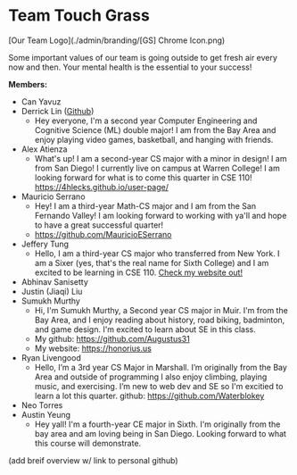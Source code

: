 # Team Touch Grass
[Our Team Logo](./admin/branding/[GS] Chrome Icon.png)

Some important values of our team is going outside to get fresh air every now and then. Your mental health is the essential to your success!


**Members:**
- Can Yavuz
- Derrick Lin ([Github](https://github.com/derryl0925))
  - Hey everyone, I'm a second year Computer Engineering and Cognitive Science (ML) double major! I am from the Bay Area and enjoy playing video games, basketball, and hanging with friends.
- Alex Atienza
  - What's up! I am a second-year CS major with a minor in design! I am from San Diego! I currently live on campus at Warren College! I am looking forward for what is to come this quarter in CSE 110! https://4hlecks.github.io/user-page/
- Mauricio Serrano
  - Hey! I am a third-year Math-CS major and I am from the San Fernando Valley! I am looking forward to working with ya'll and hope to have a great successful quarter!
  - https://github.com/MauricioESerrano
- Jeffery Tung
  - Hello, I am a third-year CS major who transferred from New York. I am a Sixer (yes, that's the real name for Sixth College) and I am excited to be learning in CSE 110. [Check my website out!](https://jtung0705.github.io/CSE110/)
- Abhinav Sanisetty
- Justin (Jiaqi) Liu
- Sumukh Murthy
  - Hi, I'm Sumukh Murthy, a Second year CS major in Muir. I'm from the Bay Area, and I enjoy reading about history, road biking, badminton, and game design. I'm excited to learn about SE in this class.
  - My github: https://github.com/Augustus31
  - My website: https://honorius.us
- Ryan Livengood
  - Hello, I’m a 3rd year CS Major in Marshall. I’m originally from the Bay Area and outside of programming I also enjoy climbing, playing music, and exercising. I’m new to web dev and SE so I'm excitied to learn a lot this quarter. github: https://github.com/Waterblokey
- Neo Torres
- Austin Yeung
  - Hey yall! I'm a fourth-year CE major in Sixth. I'm originally from the bay area and am loving being in San Diego. Looking forward to what this course will demonstrate.

(add breif overview w/ link to personal github)

